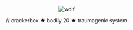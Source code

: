 <p align="center">
  <img src="https://i.imgur.com/dMPxPWd.png" alt="wolf"/>
</p>
<p align="center">
// crackerbox ★ bodily 20 ★ traumagenic system
</p>
